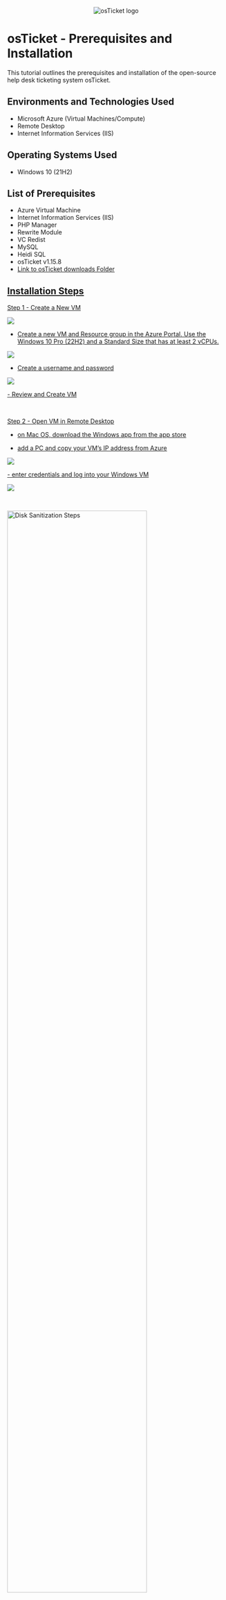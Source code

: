 <p align="center">
<img src="https://i.imgur.com/Clzj7Xs.png" alt="osTicket logo"/>
</p>

<h1>osTicket - Prerequisites and Installation</h1>
This tutorial outlines the prerequisites and installation of the open-source help desk ticketing system osTicket.<br />



<h2>Environments and Technologies Used</h2>

- Microsoft Azure (Virtual Machines/Compute)
- Remote Desktop
- Internet Information Services (IIS)

<h2>Operating Systems Used </h2>

- Windows 10</b> (21H2)

<h2>List of Prerequisites</h2>

- Azure Virtual Machine
- Internet Information Services (IIS)
- PHP Manager
- Rewrite Module
- VC Redist
- MySQL
- Heidi SQL
- osTicket v1.15.8
- <a href="https://drive.google.com/drive/u/0/folders/1APMfNyfNzcxZC6EzdaNfdZsUwxWYChf6">Link to osTicket downloads Folder 

<h2>Installation Steps</h2>

Step 1 - Create a New VM


<p>
<img src="https://i.imgur.com/5nFBmMv.png"/>
</p>
<p>



- Create a new VM and Resource group in the Azure Portal.  Use the Windows 10 Pro (22H2) and a Standard Size that has at least 2 vCPUs. 


<p>
<img src="https://i.imgur.com/laytK5Y.png"/>
</p>
<p>


- Create a username and password
<p>
<img src="https://i.imgur.com/jRMfwcY.png"/>
</p>
<p>
- Review and Create VM

</p>
<br />


Step 2 - Open VM in Remote Desktop

- on Mac OS, download the Windows app from the app store

- add a PC and copy your VM’s IP address from Azure
<p>
<img src="https://i.imgur.com/45iv4rT.png2" />
</p>
<p>
- enter credentials and log into your Windows VM
<p>
<img src="https://i.imgur.com/q0djIFd.png"/>
</p>
<p>
</p>
<br />

<p>
<img src="https://i.imgur.com/DJmEXEB.png" height="80%" width="80%" alt="Disk Sanitization Steps"/>
</p>
<p>

